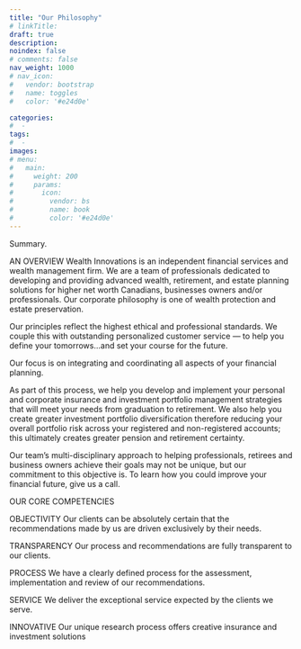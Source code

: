 ```yaml
---
title: "Our Philosophy"
# linkTitle:
draft: true
description: 
noindex: false
# comments: false
nav_weight: 1000
# nav_icon:
#   vendor: bootstrap
#   name: toggles
#   color: '#e24d0e'

categories:
#  - 
tags:
#  - 
images:
# menu:
#   main:
#     weight: 200
#     params:
#       icon:
#         vendor: bs
#         name: book
#         color: '#e24d0e'
---
```


Summary.

<!--more-->

AN OVERVIEW
Wealth Innovations is an independent financial services and wealth management firm. We are a team of professionals dedicated to developing and providing advanced wealth, retirement, and estate planning solutions for higher net worth Canadians, businesses owners and/or professionals. Our corporate philosophy is one of wealth protection and estate preservation.

Our principles reflect the highest ethical and professional standards. We couple this with outstanding personalized customer service — to help you define your tomorrows...and set your course for the future.

Our focus is on integrating and coordinating all aspects of your financial planning.

As part of this process, we help you develop and implement your personal and corporate insurance and investment portfolio management strategies that will meet your needs from graduation to retirement. We also help you create greater investment portfolio diversification therefore reducing your overall portfolio risk across your registered and non-registered accounts; this ultimately creates greater pension and retirement certainty.

Our team’s multi-disciplinary approach to helping professionals, retirees and business owners achieve their goals may not be unique, but our commitment to this objective is. To learn how you could improve your financial future, give us a call.

OUR CORE COMPETENCIES

OBJECTIVITY
Our clients can be absolutely certain that the recommendations made by us are driven exclusively by their needs.

TRANSPARENCY
Our process and recommendations are fully transparent to our clients.


PROCESS
We have a clearly defined process for the assessment, implementation and review of our recommendations.


SERVICE
We deliver the exceptional service expected by the clients we serve.


INNOVATIVE
Our unique research process offers creative insurance and investment solutions
